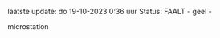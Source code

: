 laatste update: 
do 19-10-2023  0:36   uur 
Status: FAALT - geel - 
<div class="service Y">microstation</div>